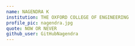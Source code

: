 ```yaml
---
name: NAGENDRA K
institution: THE OXFORD COLLEGE OF ENGINEERING
profile_pic: nagendra.jpg
quote: NOW OR NEVER
github_user: GitHubNagendra
---
```

